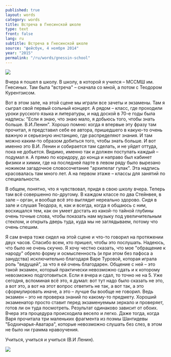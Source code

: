 ```yaml
---
published: true
layout: words
category: words
title: Встреча в Гнесинской школе
type: text
front: false
lang: ru
subtitle: Встреча в Гнесинской школе
source: "фейсбук, 4 ноября 2014"
year: "2015"
permalink: "/ru/words/gnessin-school"
---
```


![]({{site.baseurl}}//assets/media/ab_mmdm_soundcheck.jpg)

Вчера я пошел в школу. В школу, в которой я учился – МССМШ им. Гнесиных. Там была "встреча" – сначала со мной, а потом с Теодором Курентзисом.

Вот в этом зале, на этой сцене мы играли все зачеты и экзамены. Там я сыграл свой первый сольный концерт. А рядом – класс, где проходили уроки русского языка и литературы, и над доской в 70-е годы была надпись: "Если я знаю, что знаю мало, я добьюсь того, чтобы знать больше. В.И.Ленин". Хорошо помню: когда я впервые эту фразу там прочитал, я представил себе ее автора, пришедшего в какую-то очень важную и серьезную инстанцию, где распределяют знания. И там можно каким-то образом добиться того, чтобы знать больше. И вот именно это В.И. Ленин и собирается там сделать, и не уйдет оттуда, пока не добьется. Видимо, именно так и должен поступать каждый – подумал я. А прямо по коридору, до конца и направо был кабинет физики и химии, где на последней парте в левом ряду было вырезано ножиком загадочное словосочетание "архипелаг гулак". Эта надпись красовалась там много лет. А на первом этаже – классы для занятий по специальности.

В общем, понятно, что я чувствовал, придя в свою школу вчера. Теперь там всё совершенно по-другому. В каждом классе по два Стейнвея, в зале – орган, и вообще всё это выглядит нереально здорово. Сидя в зале и слушая Теодора, я, как и всегда, когда я общаюсь с ним, восхищался тем, как он умеет достать из какой-то тайной глубины очень точные слова, чтобы показать нам музыку под увеличительным стеклом, и открыть дверь туда, куда мы не заглядываем, потому что очень спешим.

Я сам вчера тоже сидел на этой сцене и что-то говорил на протяжении двух часов. Спасибо всем, кто пришел, чтобы это послушать. Надеюсь, что было не очень скучно. Я хочу честно сказать, что мое "обращение к народу" обрело форму и осмысленность (и при этом без пафоса а занудства) исключительно благодаря Варе Туровой, которая играла роль "ведущей", за что я ей очень благодарен. Общение с ней – это такой экзамен, который практически невозможно сдать и к которому невозможно подготовиться. Если я вчера и сдал, то точно не на 5. Уже сегодня, вспоминая всё это, я думал: вот тут надо было сказать не это, а вот это, а вот на этот вопрос ответить не так, а вот так, а это сформулировать иначе, а это – лучше бы вообще не говорил. Ведь экзамен – это не проверка знаний по какому-то предмету. Хороший экзаменатор просто ставит перед экзаменуемым зеркало и проверяет, готов ли он туда посмотреть. Результат одинаково зависит от обоих. Вчера эта процедура происходила весело и легко. Даже тогда, когда Варя прочитала три маленьких фрагмента из поэмы Шантидевы "Бодхичарья-Аватара", которые невозможно слушать без слез, в этом не было ни грамма нравоучения.

Учиться, учиться и учиться (В.И Ленин).

![]({{site.baseurl}}//assets/media/Vt%20ab%20031114.jpeg)